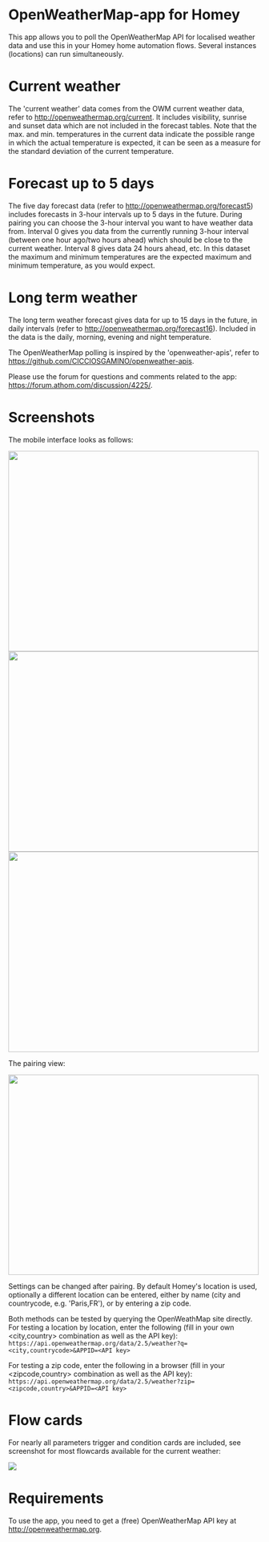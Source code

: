# OpenWeatherMap-app for Homey

This app allows you to poll the OpenWeatherMap API for localised weather data and use this in your Homey home automation flows. Several instances (locations) can run simultaneously. 

# Current weather

The 'current weather' data comes from the OWM current weather data, refer to http://openweathermap.org/current. It includes visibility, sunrise and sunset data which are not included in the forecast tables. Note that the max. and min. temperatures in the current data indicate the possible range in which the actual temperature is expected, it can be seen as a measure for the standard deviation of the current temperature.

# Forecast up to 5 days

The five day forecast data (refer to http://openweathermap.org/forecast5) includes forecasts in 3-hour intervals up to 5 days in the future. During pairing you can choose the 3-hour interval you want to have weather data from. Interval 0 gives you data from the currently running 3-hour interval (between one hour ago/two hours ahead) which should be close to the current weather. Interval 8 gives data 24 hours ahead, etc. In this dataset the maximum and minimum temperatures are the expected maximum and minimum temperature, as you would expect.

# Long term weather

The long term weather forecast gives data for up to 15 days in the future, in daily intervals (refer to http://openweathermap.org/forecast16). Included in the data is the daily, morning, evening and night temperature.

The OpenWeatherMap polling is inspired by the 'openweather-apis', refer to https://github.com/CICCIOSGAMINO/openweather-apis. 

Please use the forum for questions and comments related to the app: https://forum.athom.com/discussion/4225/.

# Screenshots
The mobile interface looks as follows:

<img src="https://drive.google.com/uc?id=1Ns1SEdjUOFKDwErjlksOl9HkWFK36zRv" width="500" height="400">
<img src="https://drive.google.com/uc?id=1Q4YnBOGltirnj6uILvRH2-ph8BoCSCkA" width="500" height="400">
<img src="https://drive.google.com/uc?id=1NwVUnUOZWukPqsuItX67Wskljd1_7sHV" width="500" height="400">

The pairing view:

<img src="https://drive.google.com/uc?id=1ySEJ4snD5MFySJYJ1d_3hQvQc2HwxYHN " width="500" height="400">

Settings can be changed after pairing. By default Homey's location is used, optionally a different location can be entered, either by name (city and countrycode, e.g. 'Paris,FR'), or by entering a zip code. 

Both methods can be tested by querying the OpenWeathMap site directly. For testing a location by location, enter the following (fill in your own <city,country> combination as well as the API key):
`https://api.openweathermap.org/data/2.5/weather?q=<city,countrycode>&APPID=<API key>`

For testing a zip code, enter the following in a browser (fill in your <zipcode,country> combination as well as the API key):
`https://api.openweathermap.org/data/2.5/weather?zip=<zipcode,country>&APPID=<API key>`

# Flow cards
For nearly all parameters trigger and condition cards are included, see screenshot for most flowcards available for the current weather:

<img src="https://drive.google.com/uc?id=1EY31UQeJNCxVy34wmswthY81SVVjqJCT">

# Requirements
To use the app, you need to get a (free) OpenWeatherMap API key at http://openweathermap.org.
